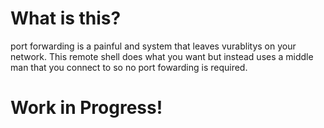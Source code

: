 # What is this?
port forwarding is a painful and system that leaves vurablitys on your network. This remote shell does what you want but instead uses a middle man that you connect to so no port fowarding is required.

# Work in Progress!
